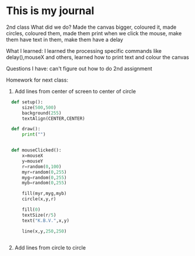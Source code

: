 # This is my journal

2nd class
What did we do?
Made the canvas bigger, coloured it, made circles, coloured them, made them print when we click the mouse, make them have text in them, make them have a delay

What I learned:
I learned the processing specific commands like delay(),mouseX and others, learned how to print text and colour the canvas

Questions I have:
can't figure out how to do 2nd assignment

Homework for next class:
1. Add lines from center of screen to center of circle
```.py
  def setup():
      size(500,500)
      background(255)
      textAlign(CENTER,CENTER)

  def draw():
      print("")


  def mouseClicked():
      x=mouseX
      y=mouseY
      r=random(0,100)
      myr=random(0,255)
      myg=random(0,255)
      myb=random(0,255)

      fill(myr,myg,myb)
      circle(x,y,r)

      fill(0)
      textSize(r/5)
      text("K.B.V.",x,y)

      line(x,y,250,250)
      
```
2. Add lines from circle to circle 
